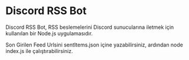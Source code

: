 # Discord RSS Bot

Discord RSS Bot, RSS beslemelerini Discord sunucularına iletmek için kullanılan bir Node.js uygulamasıdır.

Son Girilen Feed Urlsini sentItems.json içine yazabilirsiniz, ardından node index.js ile çalıştırabilirsiniz.
